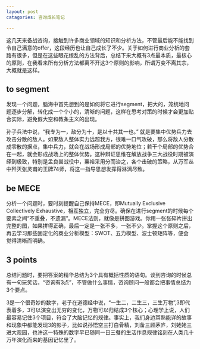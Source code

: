 ```yaml
---
layout: post
catagories: 咨询成长笔记

---
```


这几天来备战咨询，接触到许多商业领域的知识和分析方法，不管最后能不能找到令自己满意的offer，这段经历也让自己成长了不少。关于如何进行商业分析的套路有很多，但是在这些眼花缭乱的方法背后，总结下来大概有3点最本质，最核心的原则，在我看来所有分析方法都离不开这3个原则的影响，所谓万变不离其宗，大概就是这样。

## to segment

发现一个问题，脑海中首先想到的是如何将它进行segment，把大的，笼统地问题逐步分解，转化成一个个小的，清晰的问题，这样在思考对策的时候才会更加贴合实际，避免假大空和教条主义的出现。

孙子兵法中说，“我专为一，敌分为十，是以十共其一也。” 就是要集中优势兵力去攻击分散的敌人。如果敌人整体实力远超我方，很难一口气攻破，那么将敌人分散成零散的据点，集中兵力，就会在战场形成局部的优势地位；若干个局部的优势合在一起，就会形成战场上的整体优势。这种辩证思维在解放战争三大战役时期被演绎到极致，特别是孟良崮战役中，粟裕采用分而治之，各个击破的策略，从万军丛中歼灭张灵甫的王牌74师，将这一指导思想发挥得淋漓尽致。

## be MECE

分析一个问题时，要时刻提醒自己保持MECE，即Mutually Exclusive Collectively Exhaustive，相互独立，完全穷尽。确保在进行segment的时候每个要素之间“不重叠，不遗漏”。MECE法则，就像是拼图游戏。你用一张张碎片拼出完整的图，如果拼得正确，最后一定是一张不多，一张不少。掌握这个原则之后，再去学习那些固定化的商业分析模型：SWOT、五力模型、波士顿矩阵等，便会觉得清晰而明确。

## 3 points

总结问题时，要把答案的精华总结为3个具有概括性质的语句。谈到咨询的时候总有一句玩笑话，“咨询有3点”，不管做什么事情，咨询顾问一般都会把事情总结为3个要点。

3是一个很奇妙的数字，老子在道德经中说，“一生二，二生三，三生万物”,3即代表着多，3可以演变出无穷的变化，万物可以归结成3个核心；心理学上说，人们最容易记住3个项目，符合了大脑记忆的规律。事实上，我们身边耳熟能详的故事和现象中都能发现3的影子，比如说孙悟空三打白骨精，刘备三顾茅庐，刘姥姥三进大观园，也许这一特殊的数字早已随同一日三餐的生活作息规律铭刻在人类几十万年演化而来的基因记忆里了。